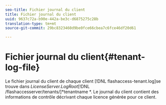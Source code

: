 ```yaml
---
seo-title: Fichier journal du client
title: Fichier journal du client
uuid: 9637c72a-b90e-442a-be3c-d6875275c28b
translation-type: tm+mt
source-git-commit: 29bc8323460d9be0fce66cbea7c6fce46df20d61

---
```



# Fichier journal du client{#tenant-log-file}

Le fichier journal du client de chaque client [!DNL flashaccess-tenant.log]se trouve dans *LicenseServer.LogRoot*[!DNL /flashaccesserver/tenants/]*tenantname *. Le journal du client contient des informations de contrôle décrivant chaque licence générée pour ce client.
